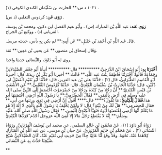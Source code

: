 ١٠٢١ د س:** الحارث بن سُلَيْمان الكندي الكوفي (١) .

**رَوَى عَن:** كردوس التغلبي (د س) .

**رَوَى عَنه:** عَبد اللَّهِ بْن المبارك (س) ، وأَبُو نعيم الفضل ابن دكين، ومحمد بْن يوسف الفريابي (د) ، ووكيع بْن الجراح.

قال عَبد اللَّهِ بْن أَحْمَد بْن حَنْبَلٍ،** عَن أَبِيهِ:** لم يكن بِهِ بأس، حديثه مرسل.

وَقَال إسحاق بْن منصور،** عَن يحيى بْن مَعِين:** ثقة.

روى له أَبُو دَاوُدَ، والنَّسَائي حديثا واحدا.

**أَخْبَرَنَا بِهِ:** أَبُو إِسْحَاقَ ابْنُ الدَّرَجِيِّ،********** قال:********** أنبأنا أَبُو جَعْفَرٍ الصَّيْدَلانِيُّ وجَمَاعَةٌ قَالُوا: أَخْبَرَتْنَا فَاطِمَةُ بِنْتُ عَبد اللَّهِ،** قَالَتْ:** أخبرنا أَبُو بَكْرِ بْنُ رِيذَةَ، قال: أخبرنا أَبُو الْقَاسِمِ الطَّبَرَانِيُّ، قال (٢) : حَدَّثَنَا علي بْن عبد العزيز، قال: حَدَّثَنَا أَبُو نُعَيْمٍ الْفَضْلُ ابن دُكَيْنٍ، قال: حَدَّثَنَا الْحَارِثُ بْنُ سُلَيْمان الْكِنْدِيُّ، قال: حَدَّثَنَا كُرْدُوسٌ التَّغْلِبِيُّ،** عَنِ الأَشْعَثِ بْنِ قَيْسٍ الْكِنْدِيِّ:** أَنَّ رَجُلا مِنْ كِنْدَةَ ورَجُلا مِنْ حَضْرَمَوْتَ اخْتَصَمَا إِلَى النَّبِيُّ صلى الله عليه وسلم فِي أَرْضٍ بِالْيَمَنِ،** فَقَالَ الْحَضْرَمِيُّ:** يَا رَسُولَ اللَّهِ أَرْضِي اغْتَصَبَهَا أبو هذا،**فَقَالَ لِلْكِنْدِيِّ:** مَا تَقُولُ؟**** قال:**** أَقُولُ إِنَّ أَرْضِي فِي يَدِي ورثتها من أبي،** فقال للحضرمي:** هَلْ لَكَ مِنْ بَيِّنَةٍ؟ قال: لا ولَكِنْ يَحْلِفُ يَا رَسُولَ اللَّهِ بِالَّذِي لا إِلَهَ إِلا هُوَ مَا يَعْلَمْ أَنَّهَا أَرْضِي اغْتَصَبَهَا أَبُوهُ فَتَهَيَّأَ الْكِنْدِيُّ لِلْيَمِينِ،** فَقَالَ رَسُولُ اللَّهِ صلى الله عَلَيْه وسَلَّمَ:** إِنَّهُ لا يَقْتَطِعُ رَجُلٌ مَالا إِلا لَقِيَ اللَّهَ عزوجل أَجْذَمَ"فَرَدَّهَا الْكِنْدِيُّ.

رَوَاهُ أَبُو دَاوُدَ (١) ، عَنْ مَحْمُودِ بْنِ خَالِدٍ السلمي، عن محمد ابن يُوسُفَ الْفِرْيَابِيِّ، ورَوَاهُ النَّسَائي (٢) ، عَنْ مُحَمَّدِ بْنِ حَاتِمٍ الْمَرْوَزِيِّ، عَنْ حبان بْن موسى، عن عَبد اللَّهِ بْنِ الْمُبَارَكِ كِلاهُمَا عَنْهُ، نَحْوَهُ. وقَدْ وقَعَ لَنَا عَالِيًا جِدًّا مِنْ حَدِيثِ أَبِي نُعَيْمٍ عَنْهُ، كَانَ الصَّيْدَلانِيُّ شَيْخَ شَيْخِنَا حَدَّثَ بِهِ عَنِ النَّسَائي.

**